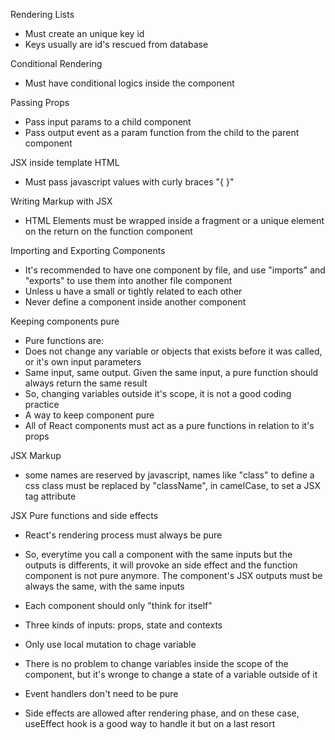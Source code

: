 Rendering Lists

- Must create an unique key id
- Keys usually are id's rescued from database

Conditional Rendering

- Must have conditional logics inside the component

Passing Props

- Pass input params to a child component
- Pass output event as a param function from the child to the parent component

JSX inside template HTML

- Must pass javascript values with curly braces "{ }"

Writing Markup with JSX

- HTML Elements must be wrapped inside a fragment or a unique element on the return on the function component

Importing and Exporting Components

- It's recommended to have one component by file, and use "imports" and "exports" to use them into another file component
- Unless u have a small or tightly related to each other
- Never define a component inside another component

Keeping components pure

- Pure functions are:
- Does not change any variable or objects that exists before it was called, or it's own input parameters
- Same input, same output. Given the same input, a pure function should always return the same result
- So, changing variables outside it's scope, it is not a good coding practice
- A way to keep component pure
- All of React components must act as a pure functions in relation to it's props

JSX Markup

- some names are reserved by javascript, names like "class" to define a css class must be
  replaced by "className", in camelCase, to set a JSX tag attribute

JSX Pure functions and side effects

- React's rendering process must always be pure
- So, everytime you call a component with the same inputs but the outputs is differents, it will provoke an side effect
  and the function component is not pure anymore. The component's JSX outputs must be always the same, with the same inputs
- Each component should only "think for itself"
- Three kinds of inputs: props, state and contexts
- Only use local mutation to chage variable
- There is no problem to change variables inside the scope of the component, but it's wronge to change a state of a variable outside of it

- Event handlers don't need to be pure
- Side effects are allowed after rendering phase, and on these case, useEffect hook is a good way to handle it but on a last resort
